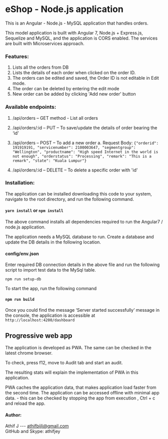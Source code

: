 # eShop - Node.js application

This is an Angular - Node.js - MySQL application that handles orders.

This model application is built with Angular 7, Node.js + Express.js, Sequelize and MySQL, and the application is CORS enabled. The services are built with Microservices approach. 

### Features:
1.	Lists all the orders from DB
2.	Lists the details of each order when clicked on the order ID.
3.	The orders can be edited and saved, the Order ID is not editable in Edit mode.
4.  The order can be deleted by entering the edit mode
5.  New order can be added by clicking 'Add new order' button


### Available endpoints:
1.	/api/orders – GET method - List all orders
2.	/api/orders/:id – PUT – To save/update the details of order bearing the ‘id’
3.	/api/orders – POST – To add a new order
a.	Request Body:
`{"orderid": 191919191,
"servicenumber": 2100003647,
"segmentgroup": "Wellington",
"productname": "High speed Internet in the world is not enough",
"orderstatus": "Processing",
"remark": "This is a remark",
"state": "Kuala Lumpur"}`

4.	/api/orders/:id – DELETE – To delete a specific order with 'id'

### Installation:

The application can be installed downloading this code to your system, navigate to the root directory, and run the following command.

#### `yarn install` or `npm install`

The above command installs all dependencies required to run the Angular7 / node.js application. 

The application needs a MySQL database to run. Create a database and update the DB details in the following location.

#### config/env.json

Enter required DB connection details in the above file and run the following script to import test data to the MySql table. 

`npm run setup-db`

To start the app, run the following command

#### `npm run build`

Once you could find the message ‘Server started successfully’ message in the console, the application is accessible at `http://localhost:4200/dashboard`


## Progressive web app

The application is developed as PWA. The same can be checked in the latest chrome browser.

To check, press f12, move to Audit tab and start an audit. 

The resulting stats will explain the implementation of PWA in this application.

PWA caches the application data, that makes application load faster from the second time. 
The application can be accessed offline with minimal app data. - this can be checked by stopping the app from execution , Ctrl + c and reload the app.

#### Author:
Athif J --- athifbijli@gmail.com <br />
GitHub and Skype: athifjey
